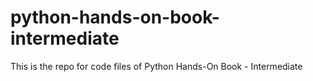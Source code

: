 # python-hands-on-book-intermediate
This is the repo for code files of Python Hands-On Book - Intermediate
